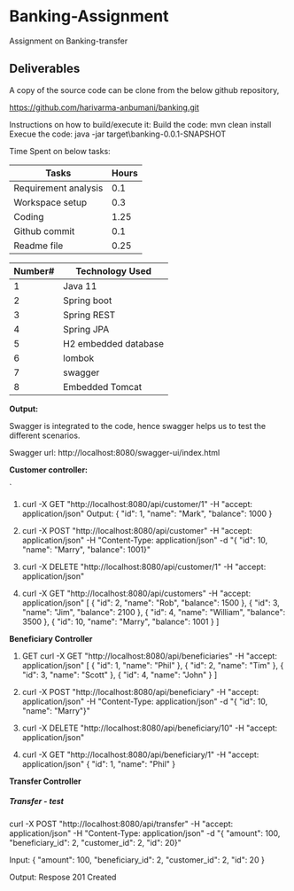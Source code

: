 # Banking-Assignment
Assignment on Banking-transfer

Deliverables
------------

A copy of the source code can be clone from the below github repository,

https://github.com/harivarma-anbumani/banking.git


Instructions on how to build/execute it:
  Build the code:	mvn clean install
  </br>
  Execue the code: java -jar target\banking-0.0.1-SNAPSHOT

Time Spent on below tasks:

| Tasks	| Hours |
| ----- | ----- |
| Requirement analysis | 0.1 |
| Workspace setup	| 0.3 |
| Coding	| 1.25 |
| Github commit	| 0.1 |
| Readme file	| 0.25 |


| Number# | Technology Used | 
| ----- | ----- |
| 1 |	Java 11 |
| 2 |	Spring boot |
| 3 |	Spring REST |
| 4 |	Spring JPA |
| 5 |	H2 embedded database |
| 6 |	lombok |
| 7 |	swagger |
| 8 |	Embedded Tomcat |

 
**Output:** 

Swagger is integrated to the code, hence swagger helps us to test the different scenarios. 

Swagger url: http://localhost:8080/swagger-ui/index.html

**Customer controller:**

`
1. curl -X GET "http://localhost:8080/api/customer/1" -H "accept: application/json"
    Output: {   "id": 1, "name": "Mark", "balance": 1000 }

2. curl -X POST "http://localhost:8080/api/customer" -H "accept: application/json" -H "Content-Type: application/json" -d "{ \"id\": 10, \"name\": \"Marry\", \"balance\": 1001}"

3. curl -X DELETE "http://localhost:8080/api/customer/1" -H "accept: application/json"

4. curl -X GET "http://localhost:8080/api/customers" -H "accept: application/json"
[
  {
    "id": 2,
    "name": "Rob",
    "balance": 1500
  },
  {
    "id": 3,
    "name": "Jim",
    "balance": 2100
  },
  {
    "id": 4,
    "name": "William",
    "balance": 3500
  },
  {
    "id": 10,
    "name": "Marry",
    "balance": 1001
  }
]

**Beneficiary Controller**
1. GET curl -X GET "http://localhost:8080/api/beneficiaries" -H "accept: application/json"
[
  {
    "id": 1,
    "name": "Phil"
  },
  {
    "id": 2,
    "name": "Tim"
  },
  {
    "id": 3,
    "name": "Scott"
  },
  {
    "id": 4,
    "name": "John"
  }
]

2. curl -X POST "http://localhost:8080/api/beneficiary" -H "accept: application/json" -H "Content-Type: application/json" -d "{ \"id\": 10, \"name\": \"Marry\"}"
3. curl -X DELETE "http://localhost:8080/api/beneficiary/10" -H "accept: application/json"
4. curl -X GET "http://localhost:8080/api/beneficiary/1" -H "accept: application/json"
{
  "id": 1,
  "name": "Phil"
}

**Transfer Controller**

##### Transfer - test 

curl -X POST "http://localhost:8080/api/transfer" -H "accept: application/json" -H "Content-Type: application/json" -d "{ \"amount\": 100, \"beneficiary_id\": 2, \"customer_id\": 2, \"id\": 20}"

Input:
{
  "amount": 100,
  "beneficiary_id": 2,
  "customer_id": 2,
  "id": 20
}

Output:
Respose 201 Created
